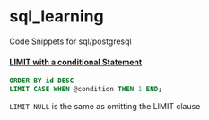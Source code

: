 # sql_learning
Code Snippets for sql/postgresql


#### [LIMIT with a conditional Statement](https://stackoverflow.com/questions/51022146/how-to-set-limit-within-a-conditional-statement-postgresql)
```sql
ORDER BY id DESC
LIMIT CASE WHEN @condition THEN 1 END;
```
`LIMIT NULL` is the same as omitting the LIMIT clause
